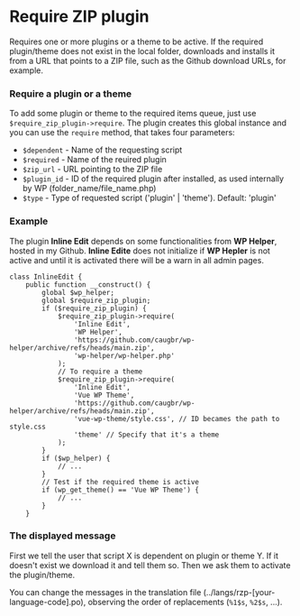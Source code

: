 ﻿# Require ZIP plugin
Requires one or more plugins or a theme to be active. If the required plugin/theme does not exist in the local folder, downloads and installs it from a URL that points to a ZIP file, such as the Github download URLs, for example.

### Require a plugin or a theme
To add some plugin or theme to the required items queue, just use `$require_zip_plugin->require`. The plugin creates this global instance and you can use the `require` method, that takes four parameters:

- `$dependent` - Name of the requesting script
- `$required` - Name of the reuired plugin
- `$zip_url` - URL pointing to the ZIP file
- `$plugin_id` - ID of the required plugin after installed, as used internally by WP (folder_name/file_name.php)
- `$type` - Type of requested script ('plugin' | 'theme'). Default: 'plugin'

### Example
The plugin **Inline Edit** depends on some functionalities from **WP Helper**, hosted in my Github. **Inline Edite** does not initialize if **WP Hepler** is not active and until it is activated there will be a warn in all admin pages.

    class InlineEdit {
        public function __construct() {
            global $wp_helper;
            global $require_zip_plugin;
            if ($require_zip_plugin) {
                $require_zip_plugin->require(
                    'Inline Edit', 
                    'WP Helper', 
                    'https://github.com/caugbr/wp-helper/archive/refs/heads/main.zip', 
                    'wp-helper/wp-helper.php'
                );
                // To require a theme
                $require_zip_plugin->require(
                    'Inline Edit', 
                    'Vue WP Theme', 
                    'https://github.com/caugbr/wp-helper/archive/refs/heads/main.zip', 
                    'vue-wp-theme/style.css', // ID becames the path to style.css
                    'theme' // Specify that it's a theme
                );
            }
            if ($wp_helper) {
                // ...
            }
            // Test if the required theme is active
            if (wp_get_theme() == 'Vue WP Theme') {
                // ...
            }
        }

### The displayed message
First we tell the user that script X is dependent on plugin or theme Y. If it doesn't exist we download it and tell them so. Then we ask them to activate the plugin/theme.

You can change the messages in the translation file (../langs/rzp-[your-language-code].po), observing the order of replacements (`%1$s`, `%2$s`, ...).

